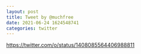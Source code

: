 ```yaml
--- 
layout: post 
title: Tweet by @muchfree 
date: 2021-06-24 1624548741 
categories: twitter 
--- 
```

https://twitter.com/o/status/1408085564406988811